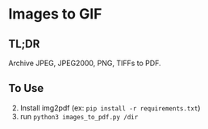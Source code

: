 # Images to GIF

## TL;DR

Archive JPEG, JPEG2000, PNG, TIFFs to PDF.

## To Use

2. Install img2pdf (ex: `pip install -r requirements.txt`)
1. run `python3 images_to_pdf.py /dir`